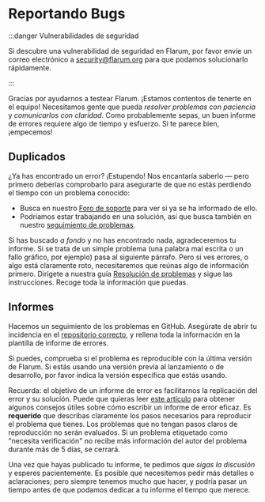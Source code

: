 # Reportando Bugs

:::danger Vulnerabilidades de seguridad

Si descubre una vulnerabilidad de seguridad en Flarum, por favor envíe un correo electrónico a [security@flarum.org](mailto:security@flarum.org) para que podamos solucionarlo rápidamente.

:::

Gracias por ayudarnos a testear Flarum. ¡Estamos contentos de tenerte en el equipo! Necesitamos gente que pueda *resolver problemas con paciencia* y *comunicarlos con claridad*. Como probablemente sepas, un buen informe de errores requiere algo de tiempo y esfuerzo. Si te parece bien, ¡empecemos!

## Duplicados

¿Ya has encontrado un error? ¡Estupendo! Nos encantaría saberlo &mdash; pero primero deberías comprobarlo para asegurarte de que no estás perdiendo el tiempo con un problema conocido:

- Busca en nuestro [Foro de soporte](https://discuss.flarum.org/t/support) para ver si ya se ha informado de ello.
- Podríamos estar trabajando en una solución, así que busca también en nuestro [seguimiento de problemas](https://github.com/flarum/core/issues).

Si has buscado *a fondo* y no has encontrado nada, agradeceremos tu informe. Si se trata de un simple problema (una palabra mal escrita o un fallo gráfico, por ejemplo) pasa al siguiente párrafo. Pero si ves errores, o algo está claramente roto, necesitaremos que reúnas algo de información primero. Dirígete a nuestra guía [Resolución de problemas](troubleshoot.md) y sigue las instrucciones. Recoge toda la información que puedas.

## Informes

Hacemos un seguimiento de los problemas en GitHub. Asegúrate de abrir tu incidencia en el [repositorio correcto](https://github.com/flarum), y rellena toda la información en la plantilla de informe de errores.

Si puedes, comprueba si el problema es reproducible con la última versión de Flarum. Si estás usando una versión previa al lanzamiento o de desarrollo, por favor indica la versión específica que estás usando.

Recuerda: el objetivo de un informe de error es facilitarnos la replicación del error y su solución. Puede que quieras leer [este artículo](https://www.chiark.greenend.org.uk/~sgtatham/bugs.html) para obtener algunos consejos útiles sobre cómo escribir un informe de error eficaz. Es **requerido** que describas claramente los pasos necesarios para reproducir el problema que tienes. Los problemas que no tengan pasos claros de reproducción no serán evaluados. Si un problema etiquetado como "necesita verificación" no recibe más información del autor del problema durante más de 5 días, se cerrará.

Una vez que hayas publicado tu informe, te pedimos que *sigas la discusión* y esperes pacientemente. Es posible que necesitemos pedir más detalles o aclaraciones; pero siempre tenemos mucho que hacer, y podría pasar un tiempo antes de que podamos dedicar a tu informe el tiempo que merece.